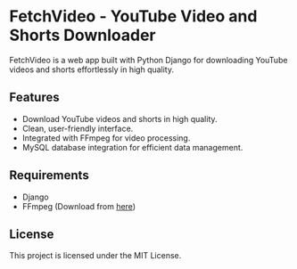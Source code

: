 # FetchVideo - YouTube Video and Shorts Downloader

FetchVideo is a web app built with Python Django for downloading YouTube videos and shorts effortlessly in high quality.

## Features
- Download YouTube videos and shorts in high quality.
- Clean, user-friendly interface.
- Integrated with FFmpeg for video processing.
- MySQL database integration for efficient data management.

## Requirements
- Django
- FFmpeg (Download from [here](https://www.ffmpeg.org/download.html))

## License
This project is licensed under the MIT License.
